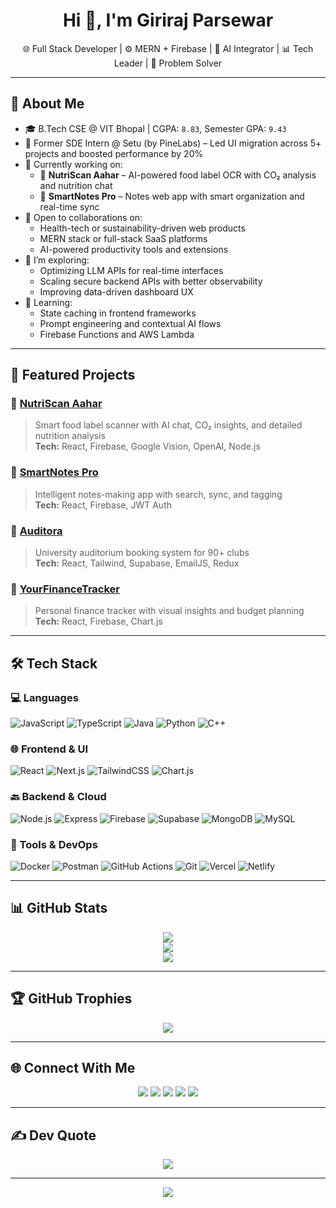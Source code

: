 <h1 align="center">Hi 👋, I'm Giriraj Parsewar</h1>
<p align="center">
🌐 Full Stack Developer | ⚙️ MERN + Firebase | 🧠 AI Integrator | 📊 Tech Leader | 🧩 Problem Solver
</p>

---

## 💫 About Me

- 🎓 B.Tech CSE @ VIT Bhopal | CGPA: `8.83`, Semester GPA: `9.43`
- 💼 Former SDE Intern @ Setu (by PineLabs) – Led UI migration across 5+ projects and boosted performance by 20%
- 🔭 Currently working on:
  - 🚀 **NutriScan Aahar** – AI-powered food label OCR with CO₂ analysis and nutrition chat
  - 📝 **SmartNotes Pro** – Notes web app with smart organization and real-time sync
- 👯 Open to collaborations on:
  - Health-tech or sustainability-driven web products
  - MERN stack or full-stack SaaS platforms
  - AI-powered productivity tools and extensions
- 🤝 I’m exploring:
  - Optimizing LLM APIs for real-time interfaces
  - Scaling secure backend APIs with better observability
  - Improving data-driven dashboard UX
- 🌱 Learning:
  - State caching in frontend frameworks
  - Prompt engineering and contextual AI flows
  - Firebase Functions and AWS Lambda

---

## 🚀 Featured Projects

### 🔗 [NutriScan Aahar](https://github.com/giriraj-parsewar/nutriscan-aahar)
> Smart food label scanner with AI chat, CO₂ insights, and detailed nutrition analysis  
**Tech:** React, Firebase, Google Vision, OpenAI, Node.js

### 🔗 [SmartNotes Pro](https://github.com/giriraj-parsewar/smartnotes-pro)
> Intelligent notes-making app with search, sync, and tagging  
**Tech:** React, Firebase, JWT Auth

### 🔗 [Auditora](https://github.com/giriraj-parsewar/Auditora_New)
> University auditorium booking system for 90+ clubs  
**Tech:** React, Tailwind, Supabase, EmailJS, Redux

### 🔗 [YourFinanceTracker](https://github.com/giriraj-parsewar/YourFinanceTracker)
> Personal finance tracker with visual insights and budget planning  
**Tech:** React, Firebase, Chart.js

---

## 🛠️ Tech Stack

### 💻 Languages
![JavaScript](https://img.shields.io/badge/javascript-F7DF1E?style=for-the-badge&logo=javascript&logoColor=black)
![TypeScript](https://img.shields.io/badge/typescript-007ACC?style=for-the-badge&logo=typescript&logoColor=white)
![Java](https://img.shields.io/badge/java-ED8B00?style=for-the-badge&logo=openjdk&logoColor=white)
![Python](https://img.shields.io/badge/python-3670A0?style=for-the-badge&logo=python&logoColor=ffdd54)
![C++](https://img.shields.io/badge/c++-00599C?style=for-the-badge&logo=c%2B%2B&logoColor=white)

### 🌐 Frontend & UI
![React](https://img.shields.io/badge/react-20232a?style=for-the-badge&logo=react&logoColor=61DAFB)
![Next.js](https://img.shields.io/badge/next.js-000?style=for-the-badge&logo=next.js&logoColor=white)
![TailwindCSS](https://img.shields.io/badge/tailwindcss-38b2ac?style=for-the-badge&logo=tailwind-css&logoColor=white)
![Chart.js](https://img.shields.io/badge/chart.js-F5788D?style=for-the-badge&logo=chart.js&logoColor=white)

### 🔙 Backend & Cloud
![Node.js](https://img.shields.io/badge/node.js-339933?style=for-the-badge&logo=node.js&logoColor=white)
![Express](https://img.shields.io/badge/express.js-404d59?style=for-the-badge&logo=express&logoColor=white)
![Firebase](https://img.shields.io/badge/firebase-ffca28?style=for-the-badge&logo=firebase&logoColor=white)
![Supabase](https://img.shields.io/badge/supabase-3ECF8E?style=for-the-badge&logo=supabase&logoColor=white)
![MongoDB](https://img.shields.io/badge/mongodb-4EA94B?style=for-the-badge&logo=mongodb&logoColor=white)
![MySQL](https://img.shields.io/badge/mysql-005C84?style=for-the-badge&logo=mysql&logoColor=white)

### 🧰 Tools & DevOps
![Docker](https://img.shields.io/badge/docker-2496ED?style=for-the-badge&logo=docker&logoColor=white)
![Postman](https://img.shields.io/badge/postman-FF6C37?style=for-the-badge&logo=postman&logoColor=white)
![GitHub Actions](https://img.shields.io/badge/github%20actions-2088FF?style=for-the-badge&logo=github-actions&logoColor=white)
![Git](https://img.shields.io/badge/git-F05033?style=for-the-badge&logo=git&logoColor=white)
![Vercel](https://img.shields.io/badge/vercel-000000?style=for-the-badge&logo=vercel&logoColor=white)
![Netlify](https://img.shields.io/badge/netlify-00C7B7?style=for-the-badge&logo=netlify&logoColor=white)

---

## 📊 GitHub Stats

<p align="center">
  <img src="https://github-readme-stats.vercel.app/api?username=giriraj-parsewar&theme=tokyonight&show_icons=true" />
  <br />
  <img src="https://nirzak-streak-stats.vercel.app/?user=giriraj-parsewar&theme=tokyonight" />
  <br />
  <img src="https://github-readme-stats.vercel.app/api/top-langs/?username=giriraj-parsewar&layout=compact&theme=tokyonight" />
</p>

---

## 🏆 GitHub Trophies

<p align="center">
  <img src="https://github-profile-trophy.vercel.app/?username=giriraj-parsewar&theme=radical&no-frame=true&margin-w=8" />
</p>

---

## 🌐 Connect With Me

<p align="center">
  <a href="https://linkedin.com/in/giriraj-parsewar"><img src="https://img.shields.io/badge/-LinkedIn-blue?style=for-the-badge&logo=linkedin" /></a>
  <a href="mailto:girirajparsewar61@gmail.com"><img src="https://img.shields.io/badge/-Email-D14836?style=for-the-badge&logo=gmail&logoColor=white" /></a>
  <a href="https://instagram.com/girirajparsewar"><img src="https://img.shields.io/badge/-Instagram-E4405F?style=for-the-badge&logo=instagram&logoColor=white" /></a>
  <a href="https://medium.com/@girirajparsewar2003"><img src="https://img.shields.io/badge/-Medium-black?style=for-the-badge&logo=medium" /></a>
  <a href="https://x.com/ParsewarGiriraj"><img src="https://img.shields.io/badge/-X-black?style=for-the-badge&logo=x" /></a>
</p>

---

## ✍️ Dev Quote

<p align="center">
  <img src="https://quotes-github-readme.vercel.app/api?type=horizontal&theme=radical" />
</p>

---

<p align="center">
  <img src="https://visitcount.itsvg.in/api?id=giriraj-parsewar&icon=0&color=0" />
</p>

<!-- Built with ❤️ by Giriraj Parsewar -->
